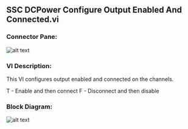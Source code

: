 ## **SSC DCPower Configure Output Enabled And Connected.vi**
### Connector Pane:
![alt text](/DCPower/SSC%20DCPower/Source/SSC%20DCPower%20Configure%20Output%20Enabled%20And%20Connected.vic.png "SSC DCPower Configure Output Enabled And Connected.vi connector pane")

### VI Description:
This VI configures output enabled and connected on the channels.

T - Enable and then connect
F - Disconnect and then disable

### Block Diagram:
![alt text](/DCPower/SSC%20DCPower/Source/SSC%20DCPower%20Configure%20Output%20Enabled%20And%20Connected.vid.png "SSC DCPower Configure Output Enabled And Connected.vi block diagram")
